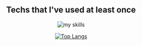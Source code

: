 <!-- 3. 好きな技術スタックに変更 -->
<!-- ライトモート：theme=light, ダークモート：theme=dark -->
<!-- アイコンの選択肢一覧：https://arc.net/l/quote/zizyykfh --> 
<div align="center">
  
## Techs that I've used at least once

<img alt="my skills" src="https://skillicons.dev/icons?theme=dark&perline=7&i=html,css,js,ts,java,python,arduino,c,php,ruby,swift,react,next,tensorflow,figma,postman,docker,aws,firebase"/>
<br>


[![Top Langs](https://github-readme-stats.vercel.app/api/top-langs/?username=tatsuya-16&layout=compact&theme=dark)](https://github.com/anuraghazra/github-readme-stats)
</div>
<!--
**tatsuya-16/tatsuya-16** is a ✨ _special_ ✨ repository because its `README.md` (this file) appears on your GitHub profile.

Here are some ideas to get you started:

- 🔭 I’m currently working on ...
- 🌱 I’m currently learning ...
- 👯 I’m looking to collaborate on ...
- 🤔 I’m looking for help with ...
- 💬 Ask me about ...
- 📫 How to reach me: ...
- 😄 Pronouns: ...
- ⚡ Fun fact: ...
-->
